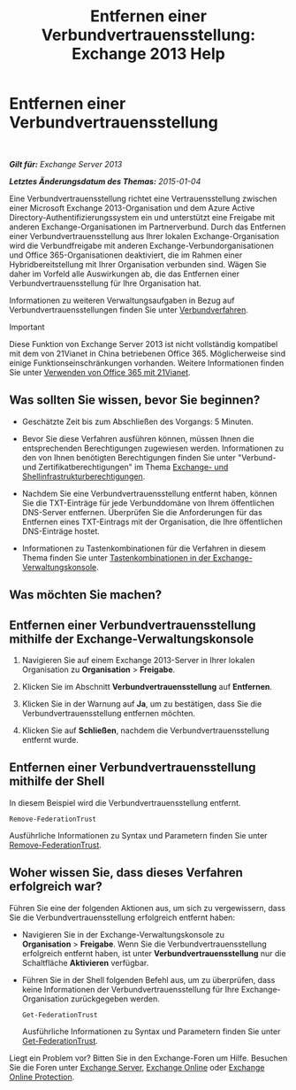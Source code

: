 ﻿---
title: 'Entfernen einer Verbundvertrauensstellung: Exchange 2013 Help'
TOCTitle: Entfernen einer Verbundvertrauensstellung
ms:assetid: dc4d126d-b567-470d-a5d0-e1402bf8f369
ms:mtpsurl: https://technet.microsoft.com/de-de/library/JJ657500(v=EXCHG.150)
ms:contentKeyID: 50476861
ms.date: 04/24/2018
mtps_version: v=EXCHG.150
ms.translationtype: HT
---

# Entfernen einer Verbundvertrauensstellung

 

_**Gilt für:** Exchange Server 2013_

_**Letztes Änderungsdatum des Themas:** 2015-01-04_

Eine Verbundvertrauensstellung richtet eine Vertrauensstellung zwischen einer Microsoft Exchange 2013-Organisation und dem Azure Active Directory-Authentifizierungssystem ein und unterstützt eine Freigabe mit anderen Exchange-Organisationen im Partnerverbund. Durch das Entfernen einer Verbundvertrauensstellung aus Ihrer lokalen Exchange-Organisation wird die Verbundfreigabe mit anderen Exchange-Verbundorganisationen und Office 365-Organisationen deaktiviert, die im Rahmen einer Hybridbereitstellung mit Ihrer Organisation verbunden sind. Wägen Sie daher im Vorfeld alle Auswirkungen ab, die das Entfernen einer Verbundvertrauensstellung für Ihre Organisation hat.

Informationen zu weiteren Verwaltungsaufgaben in Bezug auf Verbundvertrauensstellungen finden Sie unter [Verbundverfahren](federation-procedures-exchange-2013-help.md).


> [!IMPORTANT]
> Diese Funktion von Exchange Server 2013 ist nicht vollständig kompatibel mit dem von 21Vianet in China betriebenen Office 365. Möglicherweise sind einige Funktionseinschränkungen vorhanden. Weitere Informationen finden Sie unter <A href="https://go.microsoft.com/fwlink/?linkid=313640">Verwenden von Office 365 mit 21Vianet</A>.



## Was sollten Sie wissen, bevor Sie beginnen?

  - Geschätzte Zeit bis zum Abschließen des Vorgangs: 5 Minuten.

  - Bevor Sie diese Verfahren ausführen können, müssen Ihnen die entsprechenden Berechtigungen zugewiesen werden. Informationen zu den von Ihnen benötigten Berechtigungen finden Sie unter "Verbund- und Zertifikatberechtigungen" im Thema [Exchange- und Shellinfrastrukturberechtigungen](exchange-and-shell-infrastructure-permissions-exchange-2013-help.md).

  - Nachdem Sie eine Verbundvertrauensstellung entfernt haben, können Sie die TXT-Einträge für jede Verbunddomäne von Ihrem öffentlichen DNS-Server entfernen. Überprüfen Sie die Anforderungen für das Entfernen eines TXT-Eintrags mit der Organisation, die Ihre öffentlichen DNS-Einträge hostet.

  - Informationen zu Tastenkombinationen für die Verfahren in diesem Thema finden Sie unter [Tastenkombinationen in der Exchange-Verwaltungskonsole](keyboard-shortcuts-in-the-exchange-admin-center-exchange-online-protection-help.md).

## Was möchten Sie machen?

## Entfernen einer Verbundvertrauensstellung mithilfe der Exchange-Verwaltungskonsole

1.  Navigieren Sie auf einem Exchange 2013-Server in Ihrer lokalen Organisation zu **Organisation** \> **Freigabe**.

2.  Klicken Sie im Abschnitt **Verbundvertrauensstellung** auf **Entfernen**.

3.  Klicken Sie in der Warnung auf **Ja**, um zu bestätigen, dass Sie die Verbundvertrauensstellung entfernen möchten.

4.  Klicken Sie auf **Schließen**, nachdem die Verbundvertrauensstellung entfernt wurde.

## Entfernen einer Verbundvertrauensstellung mithilfe der Shell

In diesem Beispiel wird die Verbundvertrauensstellung entfernt.

    Remove-FederationTrust

Ausführliche Informationen zu Syntax und Parametern finden Sie unter [Remove-FederationTrust](https://technet.microsoft.com/de-de/library/dd351153\(v=exchg.150\)).

## Woher wissen Sie, dass dieses Verfahren erfolgreich war?

Führen Sie eine der folgenden Aktionen aus, um sich zu vergewissern, dass Sie die Verbundvertrauensstellung erfolgreich entfernt haben:

  - Navigieren Sie in der Exchange-Verwaltungskonsole zu **Organisation** \> **Freigabe**. Wenn Sie die Verbundvertrauensstellung erfolgreich entfernt haben, ist unter **Verbundvertrauensstellung** nur die Schaltfläche **Aktivieren** verfügbar.

  - Führen Sie in der Shell folgenden Befehl aus, um zu überprüfen, dass keine Informationen der Verbundvertrauensstellung für Ihre Exchange-Organisation zurückgegeben werden.
    
        Get-FederationTrust
    
    Ausführliche Informationen zu Syntax und Parametern finden Sie unter [Get-FederationTrust](https://technet.microsoft.com/de-de/library/dd351262\(v=exchg.150\)).

Liegt ein Problem vor? Bitten Sie in den Exchange-Foren um Hilfe. Besuchen Sie die Foren unter [Exchange Server](https://go.microsoft.com/fwlink/p/?linkid=60612), [Exchange Online](https://go.microsoft.com/fwlink/p/?linkid=267542) oder [Exchange Online Protection](https://go.microsoft.com/fwlink/p/?linkid=285351).

